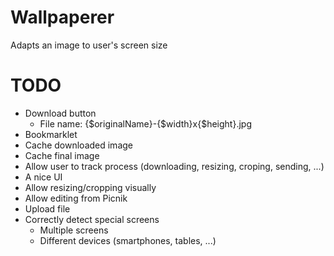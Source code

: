 # Wallpaperer

Adapts an image to user's screen size

# TODO

- Download button
  - File name: {$originalName}-{$width}x{$height}.jpg
- Bookmarklet
- Cache downloaded image
- Cache final image
- Allow user to track process (downloading, resizing, croping, sending, ...)
- A nice UI
- Allow resizing/cropping visually
- Allow editing from Picnik
- Upload file
- Correctly detect special screens
  - Multiple screens
  - Different devices (smartphones, tables, ...)
